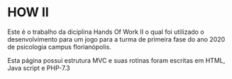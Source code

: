 # HOW II

Este é o trabalho da diciplina Hands Of Work II o qual foi utilizado o desenvolvimento para um jogo para a turma
de primeira fase do ano 2020 de psicologia campus florianópolis.

Esta página possui estrutura MVC e suas rotinas foram escritas em HTML, Java script e PHP-7.3
